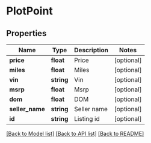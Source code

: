 # PlotPoint

## Properties
Name | Type | Description | Notes
------------ | ------------- | ------------- | -------------
**price** | **float** | Price | [optional] 
**miles** | **float** | Miles | [optional] 
**vin** | **string** | Vin | [optional] 
**msrp** | **float** | Msrp | [optional] 
**dom** | **float** | DOM | [optional] 
**seller_name** | **string** | Seller name | [optional] 
**id** | **string** | Listing id | [optional] 

[[Back to Model list]](../README.md#documentation-for-models) [[Back to API list]](../README.md#documentation-for-api-endpoints) [[Back to README]](../README.md)


